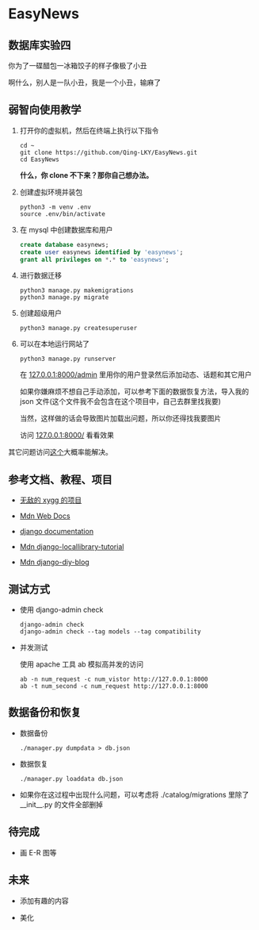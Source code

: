 # EasyNews

## 数据库实验四

你为了一碟醋包一冰箱饺子的样子像极了小丑

啊什么，别人是一队小丑，我是一个小丑，输麻了

## 弱智向使用教学

1. 打开你的虚拟机，然后在终端上执行以下指令

    ```
    cd ~
    git clone https://github.com/Qing-LKY/EasyNews.git
    cd EasyNews
    ```

    **什么，你 clone 不下来？那你自己想办法。**

2. 创建虚拟环境并装包

    ```
    python3 -m venv .env
    source .env/bin/activate
    ```

3. 在 mysql 中创建数据库和用户

    ```sql
    create database easynews;
    create user easynews identified by 'easynews';
    grant all privileges on *.* to 'easynews';
    ```

4. 进行数据迁移

    ```
    python3 manage.py makemigrations
    python3 manage.py migrate
    ```

5. 创建超级用户

    ```
    python3 manage.py createsuperuser
    ```

6. 可以在本地运行网站了

    ```
    python3 manage.py runserver
    ```

    在 [127.0.0.1:8000/admin](http://127.0.0.1:8000/admin) 里用你的用户登录然后添加动态、话题和其它用户

    如果你嫌麻烦不想自己手动添加，可以参考下面的数据恢复方法，导入我的 json 文件(这个文件我不会包含在这个项目中，自己去群里找我要)

    当然，这样做的话会导致图片加载出问题，所以你还得找我要图片

    访问 [127.0.0.1:8000/](http://127.0.0.1:8000/) 看看效果

其它问题访问[这个](https://www.baidu.com/)大概率能解决。

## 参考文档、教程、项目

- [无敌的 xygg 的项目](https://github.com/xinyangli/locallib)

- [Mdn Web Docs](https://developer.mozilla.org/zh-CN/docs/Learn/Server-side/Django)

- [django documentation](https://docs.djangoproject.com/en/4.0/)

- [Mdn django-locallibrary-tutorial](https://github.com/mdn/django-locallibrary-tutorial)

- [Mdn django-diy-blog](https://github.com/mdn/django-diy-blog)

## 测试方式

- 使用 django-admin check

  ```
  django-admin check
  django-admin check --tag models --tag compatibility
  ```

- 并发测试
  
  使用 apache 工具 ab 模拟高并发的访问

  ```
  ab -n num_request -c num_vistor http://127.0.0.1:8000
  ab -t num_second -c num_request http://127.0.0.1:8000
  ```

## 数据备份和恢复

- 数据备份

  ```
  ./manager.py dumpdata > db.json
  ```

- 数据恢复

  ```
  ./manager.py loaddata db.json
  ```

- 如果你在这过程中出现什么问题，可以考虑将 ./catalog/migrations 里除了 \_\_init\_\_.py 的文件全部删掉

## 待完成

- 画 E-R 图等

## 未来

- 添加有趣的内容

- 美化
